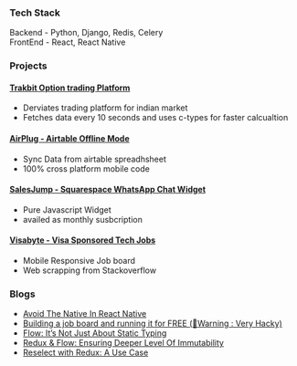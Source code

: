 ### Tech Stack
Backend  - Python, Django, Redis, Celery
<br/>FrontEnd - React, React Native 

### Projects
#### [Trakbit Option trading Platform](https://www.youtube.com/watch?v=nE4myFQv-Co)
<ul>
<li>Derviates trading platform for indian market </li>
<li>Fetches data every 10 seconds and uses c-types for faster calcualtion</li>
</ul>

#### [AirPlug - Airtable Offline Mode](https://www.airplug.xyz/)
<ul>
<li>Sync Data from airtable spreadhsheet </li>
<li>100% cross platform mobile code</li>
</ul>

#### [SalesJump - Squarespace WhatsApp Chat Widget](https://www.salesjump.xyz/)
<ul>
<li>Pure Javascript Widget</li>
<li>availed as monthly susbcription</li>
</ul>

#### [Visabyte - Visa Sponsored Tech Jobs](https://www.visabyte.xyz/)
<ul>
<li>Mobile Responsive Job board</li>
<li>Web scrapping from Stackoverflow</li>
</ul>

### Blogs
- [Avoid The Native In React Native](https://dev.to/harsh_vardhhan/cross-platform-react-native-app-you-sure-86o)</li>
- [Building a job board and running it for FREE (🚨Warning : Very Hacky)](https://dev.to/harsh_vardhhan/building-a-job-board-and-running-it-for-free-warning-very-hacky-1da2)
- [Flow: It’s Not Just About Static Typing](https://harsh-vardhhan.medium.com/flow-its-not-just-about-static-typing-3546508f9509)
- [Redux & Flow: Ensuring Deeper Level Of Immutability](https://harsh-vardhhan.medium.com/redux-flow-ensuring-deeper-level-of-immutability-fdf0a8b427cd)
- [Reselect with Redux: A Use Case](https://harsh-vardhhan.medium.com/reselect-with-redux-a-use-case-811b1095ec41)


